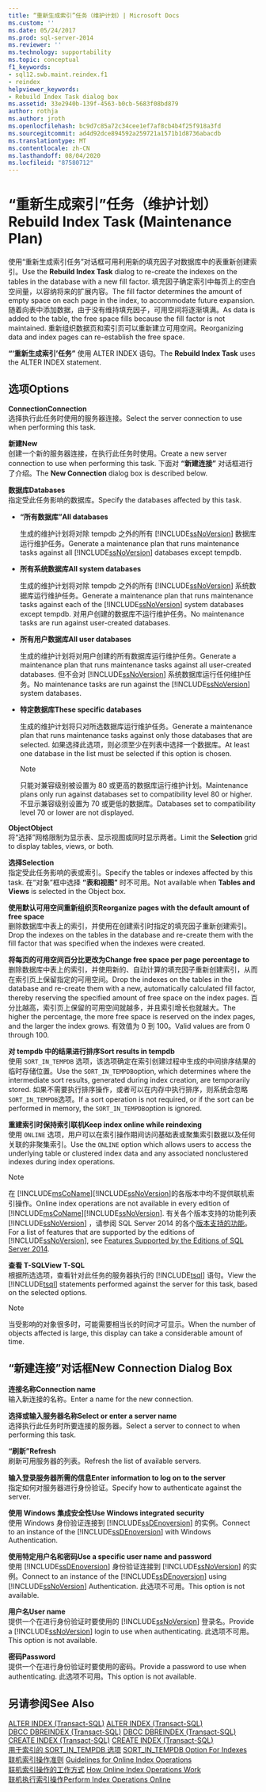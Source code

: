 ```yaml
---
title: “重新生成索引”任务（维护计划）| Microsoft Docs
ms.custom: ''
ms.date: 05/24/2017
ms.prod: sql-server-2014
ms.reviewer: ''
ms.technology: supportability
ms.topic: conceptual
f1_keywords:
- sql12.swb.maint.reindex.f1
- reindex
helpviewer_keywords:
- Rebuild Index Task dialog box
ms.assetid: 33e2940b-139f-4563-b0cb-5683f08bd879
author: rothja
ms.author: jroth
ms.openlocfilehash: bc9d7c85a72c34cee1ef7af8cb4b4f25f918a3fd
ms.sourcegitcommit: ad4d92dce894592a259721a1571b1d8736abacdb
ms.translationtype: MT
ms.contentlocale: zh-CN
ms.lasthandoff: 08/04/2020
ms.locfileid: "87580712"
---
```

# <a name="rebuild-index-task-maintenance-plan"></a><span data-ttu-id="15f96-102">“重新生成索引”任务（维护计划）</span><span class="sxs-lookup"><span data-stu-id="15f96-102">Rebuild Index Task (Maintenance Plan)</span></span>
  <span data-ttu-id="15f96-103">使用“重新生成索引任务”对话框可用利用新的填充因子对数据库中的表重新创建索引。</span><span class="sxs-lookup"><span data-stu-id="15f96-103">Use the **Rebuild Index Task** dialog to re-create the indexes on the tables in the database with a new fill factor.</span></span> <span data-ttu-id="15f96-104">填充因子确定索引中每页上的空白空间量，以容纳将来的扩展内容。</span><span class="sxs-lookup"><span data-stu-id="15f96-104">The fill factor determines the amount of empty space on each page in the index, to accommodate future expansion.</span></span> <span data-ttu-id="15f96-105">随着向表中添加数据，由于没有维持填充因子，可用空间将逐渐填满。</span><span class="sxs-lookup"><span data-stu-id="15f96-105">As data is added to the table, the free space fills because the fill factor is not maintained.</span></span> <span data-ttu-id="15f96-106">重新组织数据页和索引页可以重新建立可用空间。</span><span class="sxs-lookup"><span data-stu-id="15f96-106">Reorganizing data and index pages can re-establish the free space.</span></span>  
  
 <span data-ttu-id="15f96-107">**“‘重新生成索引’任务”** 使用 ALTER INDEX 语句。</span><span class="sxs-lookup"><span data-stu-id="15f96-107">The **Rebuild Index Task** uses the ALTER INDEX statement.</span></span>  
  
## <a name="options"></a><span data-ttu-id="15f96-108">选项</span><span class="sxs-lookup"><span data-stu-id="15f96-108">Options</span></span>  
 <span data-ttu-id="15f96-109">**Connection**</span><span class="sxs-lookup"><span data-stu-id="15f96-109">**Connection**</span></span>  
 <span data-ttu-id="15f96-110">选择执行此任务时使用的服务器连接。</span><span class="sxs-lookup"><span data-stu-id="15f96-110">Select the server connection to use when performing this task.</span></span>  
  
 <span data-ttu-id="15f96-111">**新建**</span><span class="sxs-lookup"><span data-stu-id="15f96-111">**New**</span></span>  
 <span data-ttu-id="15f96-112">创建一个新的服务器连接，在执行此任务时使用。</span><span class="sxs-lookup"><span data-stu-id="15f96-112">Create a new server connection to use when performing this task.</span></span> <span data-ttu-id="15f96-113">下面对 **“新建连接”** 对话框进行了介绍。</span><span class="sxs-lookup"><span data-stu-id="15f96-113">The **New Connection** dialog box is described below.</span></span>  
  
 <span data-ttu-id="15f96-114">**数据库**</span><span class="sxs-lookup"><span data-stu-id="15f96-114">**Databases**</span></span>  
 <span data-ttu-id="15f96-115">指定受此任务影响的数据库。</span><span class="sxs-lookup"><span data-stu-id="15f96-115">Specify the databases affected by this task.</span></span>  
  
-   <span data-ttu-id="15f96-116">**“所有数据库”**</span><span class="sxs-lookup"><span data-stu-id="15f96-116">**All databases**</span></span>  
  
     <span data-ttu-id="15f96-117">生成的维护计划将对除 tempdb 之外的所有 [!INCLUDE[ssNoVersion](../../includes/ssnoversion-md.md)] 数据库运行维护任务。</span><span class="sxs-lookup"><span data-stu-id="15f96-117">Generate a maintenance plan that runs maintenance tasks against all [!INCLUDE[ssNoVersion](../../includes/ssnoversion-md.md)] databases except tempdb.</span></span>  
  
-   <span data-ttu-id="15f96-118">**所有系统数据库**</span><span class="sxs-lookup"><span data-stu-id="15f96-118">**All system databases**</span></span>  
  
     <span data-ttu-id="15f96-119">生成的维护计划将对除 tempdb 之外的所有 [!INCLUDE[ssNoVersion](../../includes/ssnoversion-md.md)] 系统数据库运行维护任务。</span><span class="sxs-lookup"><span data-stu-id="15f96-119">Generate a maintenance plan that runs maintenance tasks against each of the [!INCLUDE[ssNoVersion](../../includes/ssnoversion-md.md)] system databases except tempdb.</span></span> <span data-ttu-id="15f96-120">对用户创建的数据库不运行维护任务。</span><span class="sxs-lookup"><span data-stu-id="15f96-120">No maintenance tasks are run against user-created databases.</span></span>  
  
-   <span data-ttu-id="15f96-121">**所有用户数据库**</span><span class="sxs-lookup"><span data-stu-id="15f96-121">**All user databases**</span></span>  
  
     <span data-ttu-id="15f96-122">生成的维护计划将对用户创建的所有数据库运行维护任务。</span><span class="sxs-lookup"><span data-stu-id="15f96-122">Generate a maintenance plan that runs maintenance tasks against all user-created databases.</span></span> <span data-ttu-id="15f96-123">但不会对 [!INCLUDE[ssNoVersion](../../includes/ssnoversion-md.md)] 系统数据库运行任何维护任务。</span><span class="sxs-lookup"><span data-stu-id="15f96-123">No maintenance tasks are run against the [!INCLUDE[ssNoVersion](../../includes/ssnoversion-md.md)] system databases.</span></span>  
  
-   <span data-ttu-id="15f96-124">**特定数据库**</span><span class="sxs-lookup"><span data-stu-id="15f96-124">**These specific databases**</span></span>  
  
     <span data-ttu-id="15f96-125">生成的维护计划将只对所选数据库运行维护任务。</span><span class="sxs-lookup"><span data-stu-id="15f96-125">Generate a maintenance plan that runs maintenance tasks against only those databases that are selected.</span></span> <span data-ttu-id="15f96-126">如果选择此选项，则必须至少在列表中选择一个数据库。</span><span class="sxs-lookup"><span data-stu-id="15f96-126">At least one database in the list must be selected if this option is chosen.</span></span>  
  
    > [!NOTE]  
    >  <span data-ttu-id="15f96-127">只能对兼容级别被设置为 80 或更高的数据库运行维护计划。</span><span class="sxs-lookup"><span data-stu-id="15f96-127">Maintenance plans only run against databases set to compatibility level 80 or higher.</span></span> <span data-ttu-id="15f96-128">不显示兼容级别设置为 70 或更低的数据库。</span><span class="sxs-lookup"><span data-stu-id="15f96-128">Databases set to compatibility level 70 or lower are not displayed.</span></span>  
  
 <span data-ttu-id="15f96-129">**Object**</span><span class="sxs-lookup"><span data-stu-id="15f96-129">**Object**</span></span>  
 <span data-ttu-id="15f96-130">将“选择”网格限制为显示表、显示视图或同时显示两者。</span><span class="sxs-lookup"><span data-stu-id="15f96-130">Limit the **Selection** grid to display tables, views, or both.</span></span>  
  
 <span data-ttu-id="15f96-131">**选择**</span><span class="sxs-lookup"><span data-stu-id="15f96-131">**Selection**</span></span>  
 <span data-ttu-id="15f96-132">指定受此任务影响的表或索引。</span><span class="sxs-lookup"><span data-stu-id="15f96-132">Specify the tables or indexes affected by this task.</span></span> <span data-ttu-id="15f96-133">在“对象”框中选择 **“表和视图”** 时不可用。</span><span class="sxs-lookup"><span data-stu-id="15f96-133">Not available when **Tables and Views** is selected in the Object box.</span></span>  
  
 <span data-ttu-id="15f96-134">**使用默认可用空间重新组织页**</span><span class="sxs-lookup"><span data-stu-id="15f96-134">**Reorganize pages with the default amount of free space**</span></span>  
 <span data-ttu-id="15f96-135">删除数据库中表上的索引，并使用在创建索引时指定的填充因子重新创建索引。</span><span class="sxs-lookup"><span data-stu-id="15f96-135">Drop the indexes on the tables in the database and re-create them with the fill factor that was specified when the indexes were created.</span></span>  
  
 <span data-ttu-id="15f96-136">**将每页的可用空间百分比更改为**</span><span class="sxs-lookup"><span data-stu-id="15f96-136">**Change free space per page percentage to**</span></span>  
 <span data-ttu-id="15f96-137">删除数据库中表上的索引，并使用新的、自动计算的填充因子重新创建索引，从而在索引页上保留指定的可用空间。</span><span class="sxs-lookup"><span data-stu-id="15f96-137">Drop the indexes on the tables in the database and re-create them with a new, automatically calculated fill factor, thereby reserving the specified amount of free space on the index pages.</span></span> <span data-ttu-id="15f96-138">百分比越高，索引页上保留的可用空间就越多，并且索引增长也就越大。</span><span class="sxs-lookup"><span data-stu-id="15f96-138">The higher the percentage, the more free space is reserved on the index pages, and the larger the index grows.</span></span> <span data-ttu-id="15f96-139">有效值为 0 到 100。</span><span class="sxs-lookup"><span data-stu-id="15f96-139">Valid values are from 0 through 100.</span></span>  
  
 <span data-ttu-id="15f96-140">**对 tempdb 中的结果进行排序**</span><span class="sxs-lookup"><span data-stu-id="15f96-140">**Sort results in tempdb**</span></span>  
 <span data-ttu-id="15f96-141">使用 `SORT_IN_TEMPDB` 选项，该选项确定在索引创建过程中生成的中间排序结果的临时存储位置。</span><span class="sxs-lookup"><span data-stu-id="15f96-141">Use the `SORT_IN_TEMPDB`option, which determines where the intermediate sort results, generated during index creation, are temporarily stored.</span></span> <span data-ttu-id="15f96-142">如果不需要执行排序操作，或者可以在内存中执行排序，则系统会忽略 `SORT_IN_TEMPDB`选项。</span><span class="sxs-lookup"><span data-stu-id="15f96-142">If a sort operation is not required, or if the sort can be performed in memory, the `SORT_IN_TEMPDB`option is ignored.</span></span>  
  
 <span data-ttu-id="15f96-143">**重建索引时保持索引联机**</span><span class="sxs-lookup"><span data-stu-id="15f96-143">**Keep index online while reindexing**</span></span>  
 <span data-ttu-id="15f96-144">使用 `ONLINE` 选项，用户可以在索引操作期间访问基础表或聚集索引数据以及任何关联的非聚集索引。</span><span class="sxs-lookup"><span data-stu-id="15f96-144">Use the `ONLINE` option which allows users to access the underlying table or clustered index data and any associated nonclustered indexes during index operations.</span></span>  
  
> [!NOTE]  
>  <span data-ttu-id="15f96-145">在 [!INCLUDE[msCoName](../../includes/msconame-md.md)][!INCLUDE[ssNoVersion](../../includes/ssnoversion-md.md)]的各版本中均不提供联机索引操作。</span><span class="sxs-lookup"><span data-stu-id="15f96-145">Online index operations are not available in every edition of [!INCLUDE[msCoName](../../includes/msconame-md.md)][!INCLUDE[ssNoVersion](../../includes/ssnoversion-md.md)].</span></span> <span data-ttu-id="15f96-146">有关各个版本支持的功能列表 [!INCLUDE[ssNoVersion](../../includes/ssnoversion-md.md)] ，请参阅 SQL Server 2014 的各个[版本支持的功能](../../getting-started/features-supported-by-the-editions-of-sql-server-2014.md)。</span><span class="sxs-lookup"><span data-stu-id="15f96-146">For a list of features that are supported by the editions of [!INCLUDE[ssNoVersion](../../includes/ssnoversion-md.md)], see [Features Supported by the Editions of SQL Server 2014](../../getting-started/features-supported-by-the-editions-of-sql-server-2014.md).</span></span>  
  
 <span data-ttu-id="15f96-147">**查看 T-SQL**</span><span class="sxs-lookup"><span data-stu-id="15f96-147">**View T-SQL**</span></span>  
 <span data-ttu-id="15f96-148">根据所选选项，查看针对此任务的服务器执行的 [!INCLUDE[tsql](../../includes/tsql-md.md)] 语句。</span><span class="sxs-lookup"><span data-stu-id="15f96-148">View the [!INCLUDE[tsql](../../includes/tsql-md.md)] statements performed against the server for this task, based on the selected options.</span></span>  
  
> [!NOTE]  
>  <span data-ttu-id="15f96-149">当受影响的对象很多时，可能需要相当长的时间才可显示。</span><span class="sxs-lookup"><span data-stu-id="15f96-149">When the number of objects affected is large, this display can take a considerable amount of time.</span></span>  
  
## <a name="new-connection-dialog-box"></a><span data-ttu-id="15f96-150">“新建连接”对话框</span><span class="sxs-lookup"><span data-stu-id="15f96-150">New Connection Dialog Box</span></span>  
 <span data-ttu-id="15f96-151">**连接名称**</span><span class="sxs-lookup"><span data-stu-id="15f96-151">**Connection name**</span></span>  
 <span data-ttu-id="15f96-152">输入新连接的名称。</span><span class="sxs-lookup"><span data-stu-id="15f96-152">Enter a name for the new connection.</span></span>  
  
 <span data-ttu-id="15f96-153">**选择或输入服务器名称**</span><span class="sxs-lookup"><span data-stu-id="15f96-153">**Select or enter a server name**</span></span>  
 <span data-ttu-id="15f96-154">选择执行此任务时所要连接的服务器。</span><span class="sxs-lookup"><span data-stu-id="15f96-154">Select a server to connect to when performing this task.</span></span>  
  
 <span data-ttu-id="15f96-155">**“刷新”**</span><span class="sxs-lookup"><span data-stu-id="15f96-155">**Refresh**</span></span>  
 <span data-ttu-id="15f96-156">刷新可用服务器的列表。</span><span class="sxs-lookup"><span data-stu-id="15f96-156">Refresh the list of available servers.</span></span>  
  
 <span data-ttu-id="15f96-157">**输入登录服务器所需的信息**</span><span class="sxs-lookup"><span data-stu-id="15f96-157">**Enter information to log on to the server**</span></span>  
 <span data-ttu-id="15f96-158">指定如何对服务器进行身份验证。</span><span class="sxs-lookup"><span data-stu-id="15f96-158">Specify how to authenticate against the server.</span></span>  
  
 <span data-ttu-id="15f96-159">**使用 Windows 集成安全性**</span><span class="sxs-lookup"><span data-stu-id="15f96-159">**Use Windows integrated security**</span></span>  
 <span data-ttu-id="15f96-160">使用 Windows 身份验证连接到 [!INCLUDE[ssDEnoversion](../../includes/ssdenoversion-md.md)] 的实例。</span><span class="sxs-lookup"><span data-stu-id="15f96-160">Connect to an instance of the [!INCLUDE[ssDEnoversion](../../includes/ssdenoversion-md.md)] with Windows Authentication.</span></span>  
  
 <span data-ttu-id="15f96-161">**使用特定用户名和密码**</span><span class="sxs-lookup"><span data-stu-id="15f96-161">**Use a specific user name and password**</span></span>  
 <span data-ttu-id="15f96-162">使用 [!INCLUDE[ssDEnoversion](../../includes/ssdenoversion-md.md)] 身份验证连接到 [!INCLUDE[ssNoVersion](../../includes/ssnoversion-md.md)] 的实例。</span><span class="sxs-lookup"><span data-stu-id="15f96-162">Connect to an instance of the [!INCLUDE[ssDEnoversion](../../includes/ssdenoversion-md.md)] using [!INCLUDE[ssNoVersion](../../includes/ssnoversion-md.md)] Authentication.</span></span> <span data-ttu-id="15f96-163">此选项不可用。</span><span class="sxs-lookup"><span data-stu-id="15f96-163">This option is not available.</span></span>  
  
 <span data-ttu-id="15f96-164">**用户名**</span><span class="sxs-lookup"><span data-stu-id="15f96-164">**User name**</span></span>  
 <span data-ttu-id="15f96-165">提供一个在进行身份验证时要使用的 [!INCLUDE[ssNoVersion](../../includes/ssnoversion-md.md)] 登录名。</span><span class="sxs-lookup"><span data-stu-id="15f96-165">Provide a [!INCLUDE[ssNoVersion](../../includes/ssnoversion-md.md)] login to use when authenticating.</span></span> <span data-ttu-id="15f96-166">此选项不可用。</span><span class="sxs-lookup"><span data-stu-id="15f96-166">This option is not available.</span></span>  
  
 <span data-ttu-id="15f96-167">**密码**</span><span class="sxs-lookup"><span data-stu-id="15f96-167">**Password**</span></span>  
 <span data-ttu-id="15f96-168">提供一个在进行身份验证时要使用的密码。</span><span class="sxs-lookup"><span data-stu-id="15f96-168">Provide a password to use when authenticating.</span></span> <span data-ttu-id="15f96-169">此选项不可用。</span><span class="sxs-lookup"><span data-stu-id="15f96-169">This option is not available.</span></span>  
  
## <a name="see-also"></a><span data-ttu-id="15f96-170">另请参阅</span><span class="sxs-lookup"><span data-stu-id="15f96-170">See Also</span></span>  
 <span data-ttu-id="15f96-171">[ALTER INDEX (Transact-SQL)](/sql/t-sql/statements/alter-index-transact-sql) </span><span class="sxs-lookup"><span data-stu-id="15f96-171">[ALTER INDEX &#40;Transact-SQL&#41;](/sql/t-sql/statements/alter-index-transact-sql) </span></span>  
 <span data-ttu-id="15f96-172">[DBCC DBREINDEX (Transact-SQL)](/sql/t-sql/database-console-commands/dbcc-dbreindex-transact-sql) </span><span class="sxs-lookup"><span data-stu-id="15f96-172">[DBCC DBREINDEX &#40;Transact-SQL&#41;](/sql/t-sql/database-console-commands/dbcc-dbreindex-transact-sql) </span></span>  
 <span data-ttu-id="15f96-173">[CREATE INDEX (Transact-SQL)](/sql/t-sql/statements/create-index-transact-sql) </span><span class="sxs-lookup"><span data-stu-id="15f96-173">[CREATE INDEX &#40;Transact-SQL&#41;](/sql/t-sql/statements/create-index-transact-sql) </span></span>  
 <span data-ttu-id="15f96-174">[用于索引的 SORT_IN_TEMPDB 选项](../indexes/indexes.md) </span><span class="sxs-lookup"><span data-stu-id="15f96-174">[SORT_IN_TEMPDB Option For Indexes](../indexes/indexes.md) </span></span>  
 <span data-ttu-id="15f96-175">[联机索引操作准则](../indexes/guidelines-for-online-index-operations.md) </span><span class="sxs-lookup"><span data-stu-id="15f96-175">[Guidelines for Online Index Operations](../indexes/guidelines-for-online-index-operations.md) </span></span>  
 <span data-ttu-id="15f96-176">[联机索引操作的工作方式](../indexes/how-online-index-operations-work.md) </span><span class="sxs-lookup"><span data-stu-id="15f96-176">[How Online Index Operations Work](../indexes/how-online-index-operations-work.md) </span></span>  
 [<span data-ttu-id="15f96-177">联机执行索引操作</span><span class="sxs-lookup"><span data-stu-id="15f96-177">Perform Index Operations Online</span></span>](../indexes/perform-index-operations-online.md)  
  
  
